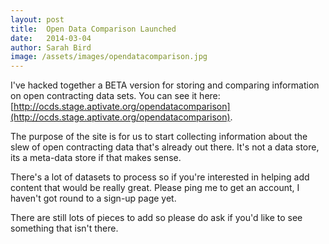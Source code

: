 ```yaml
---
layout: post
title:  Open Data Comparison Launched
date:   2014-03-04
author: Sarah Bird
image: /assets/images/opendatacomparison.jpg
---
```


I've hacked together a BETA version for storing and comparing information on open contracting data sets.  You can see it here: [http://ocds.stage.aptivate.org/opendatacomparison](http://ocds.stage.aptivate.org/opendatacomparison).

The purpose of the site is for us to start collecting information about the slew of open contracting data that's already out there. It's not a data store, its a meta-data store if that makes sense.

There's a lot of datasets to process so if you're interested in helping add content that would be really great. Please ping me to get an account, I haven't got round to a sign-up page yet.

There are still lots of pieces to add so please do ask if you'd like to see something that isn't there.

